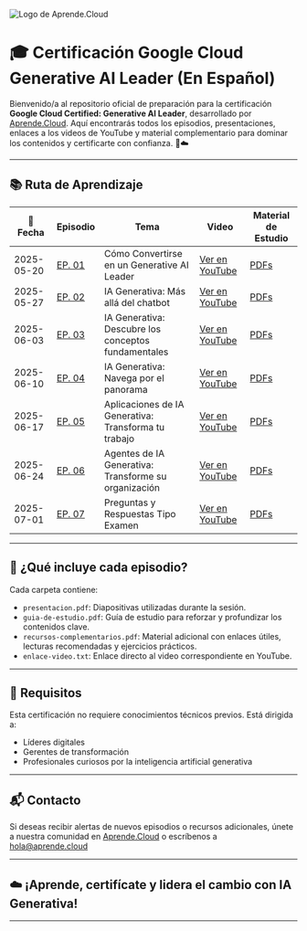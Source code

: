 ![Logo de Aprende.Cloud](https://media.licdn.com/dms/image/v2/D4E0BAQEcS_NueMRdKg/company-logo_200_200/company-logo_200_200/0/1720507130557/aprende_cloud_logo?e=1753315200&v=beta&t=4h0PIMDcupaxj_IH6IkyNkzja5ElsqWlyCQuPppjVwY)


# 🎓 Certificación Google Cloud Generative AI Leader (En Español)

Bienvenido/a al repositorio oficial de preparación para la certificación **Google Cloud Certified: Generative AI Leader**, desarrollado por [Aprende.Cloud](https://aprende.cloud). Aquí encontrarás todos los episodios, presentaciones, enlaces a los videos de YouTube y material complementario para dominar los contenidos y certificarte con confianza. 🤖☁️

---


## 📚 Ruta de Aprendizaje

| 📅 Fecha      | Episodio | Tema                                             | Video | Material de Estudio |
|---------------|----------|--------------------------------------------------|--------|----------|
| 2025-05-20    | [EP. 01](ctr-gcp-generative-ai-leader-ep-01/) | Cómo Convertirse en un Generative AI Leader            | [Ver en YouTube](https://www.youtube.com/watch?v=rVoZCRg24HM) | [PDFs](ctr-gcp-generative-ai-leader-ep-01/) |
| 2025-05-27    | [EP. 02](ctr-gcp-generative-ai-leader-ep-02/) | IA Generativa: Más allá del chatbot                           | [Ver en YouTube](https://www.youtube.com/watch?v=rVoZCRg24HM) | [PDFs](ctr-gcp-generative-ai-leader-ep-02/) |
| 2025-06-03    | [EP. 03](ctr-gcp-generative-ai-leader-ep-03/) | IA Generativa: Descubre los conceptos fundamentales                      | [Ver en YouTube](https://www.youtube.com/watch?v=rVoZCRg24HM) | [PDFs](ctr-gcp-generative-ai-leader-ep-03/) |
| 2025-06-10    | [EP. 04](ctr-gcp-generative-ai-leader-ep-04/) | IA Generativa: Navega por el panorama                        | [Ver en YouTube](https://www.youtube.com/watch?v=rVoZCRg24HM) | [PDFs](ctr-gcp-generative-ai-leader-ep-04/) |
| 2025-06-17    | [EP. 05](ctr-gcp-generative-ai-leader-ep-05/) | Aplicaciones de IA Generativa: Transforma tu trabajo             | [Ver en YouTube](https://www.youtube.com/watch?v=rVoZCRg24HM) | [PDFs](ctr-gcp-generative-ai-leader-ep-05/) |
| 2025-06-24    | [EP. 06](ctr-gcp-generative-ai-leader-ep-06/) | Agentes de IA Generativa: Transforme su organización          | [Ver en YouTube](https://www.youtube.com/watch?v=rVoZCRg24HM) | [PDFs](ctr-gcp-generative-ai-leader-ep-06/) |
| 2025-07-01    | [EP. 07](ctr-gcp-generative-ai-leader-ep-07/) | Preguntas y Respuestas Tipo Examen                      | [Ver en YouTube](https://www.youtube.com/watch?v=rVoZCRg24HM) | [PDFs](ctr-gcp-generative-ai-leader-ep-06/) |


---

## 🎯 ¿Qué incluye cada episodio?

Cada carpeta contiene:

- `presentacion.pdf`: Diapositivas utilizadas durante la sesión.
- `guia-de-estudio.pdf`: Guía de estudio para reforzar y profundizar los contenidos clave.
- `recursos-complementarios.pdf`: Material adicional con enlaces útiles, lecturas recomendadas y ejercicios prácticos.
- `enlace-video.txt`: Enlace directo al video correspondiente en YouTube.

---

## 📌 Requisitos

Esta certificación no requiere conocimientos técnicos previos. Está dirigida a:

- Líderes digitales
- Gerentes de transformación
- Profesionales curiosos por la inteligencia artificial generativa

---

## 📬 Contacto

Si deseas recibir alertas de nuevos episodios o recursos adicionales, únete a nuestra comunidad en [Aprende.Cloud](https://aprende.cloud) o escríbenos a hola@aprende.cloud

---

## ☁️ ¡Aprende, certifícate y lidera el cambio con IA Generativa!

---

